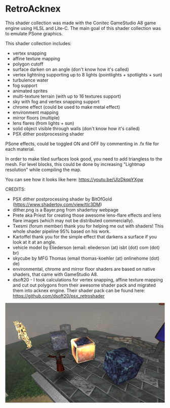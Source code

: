 # RetroAcknex

This shader collection was made with the Conitec GameStudio A8 game engine using HLSL and Lite-C. 
The main goal of this shader collection was to emulate PSone graphics.

This shader collection includes:
- vertex snapping
- affine texture mapping
- polygon cutoff
- surface darken on an angle (don't know how it's called)
- vertex lightning supporting up to 8 lights (pointlights + spotlights + sun)
- turbulence water
- fog support
- animated sprites
- multi-texture terrain (with up to 16 textures support)
- sky with fog and vertex snapping support
- chrome effect (could be used to make metal effect)
- environment mapping
- mirror floors (multiple)
- lens flares (from lights + sun)
- solid object visible through walls (don't know how it's called)
- PSX dither postprocessing shader

PSone effects, could be toggled ON and OFF by commenting in .fx file for each material.

In order to make tiled surfaces look good, you need to add triangless to the mesh.
For level blocks, this could be done by increasing "Lightmap resolution" while compiling the map.

You can see how it looks like here:
https://youtu.be/UIzDkqpYXgw

CREDITS:

- PSX dither postprocessing shader by BitOfGold (https://www.shadertoy.com/view/tlc3DM)
- dither.png is a Bayer.png from shadertoy webpage
- Prete aka Priest for creating those awesome lens-flare effects and lens flare images (which may not be distributed commercially).
- Txesmi (forum member) thank you for helping me out with shaders! This whole shader pipeline 95% based on his work.
- Kartoffel thank you for the simple effect that darkens a surface if you look at it at an angle.
- vehicle model by Eliederson (email: eliederson (at) isbt (dot) com (dot) br)
- skycube by MFG Thomas (email thomas-koehler (at) onlinehome (dot) de)
- environmental, chrome and mirror floor shaders are based on native shaders, that came with GameStudio A8.
- dsoft20 - I took calculations for vertex snapping, affine texture mapping and cut out polygons from their awesome shader pack and migrated them into acknex engine.
Their shader pack can be found here: 
https://github.com/dsoft20/psx_retroshader

![Alt text](https://github.com/3RUN/RetroAcknex/blob/master/screenshots/shot_3.jpg?raw=true "Preview.")